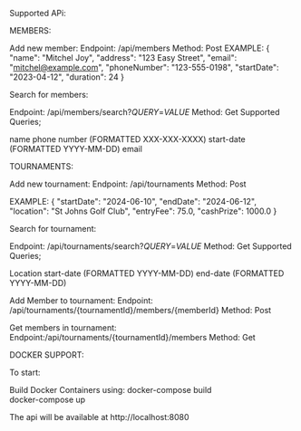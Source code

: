 Supported APi:

MEMBERS:


Add new member:
Endpoint: /api/members
Method: Post
EXAMPLE:
{
  "name": "Mitchel Joy",
  "address": "123 Easy Street",
  "email": "mitchel@example.com",
  "phoneNumber": "123-555-0198",
  "startDate": "2023-04-12",
  "duration": 24
}


Search for members:

Endpoint: /api/members/search?*QUERY*=*VALUE*
Method: Get
Supported Queries;

name
phone number (FORMATTED XXX-XXX-XXXX)
start-date (FORMATTED YYYY-MM-DD)
email




TOURNAMENTS:


Add new tournament:
Endpoint: /api/tournaments
Method: Post

EXAMPLE:
{
  "startDate": "2024-06-10",
  "endDate": "2024-06-12",
  "location": "St Johns Golf Club",
  "entryFee": 75.0,
  "cashPrize": 1000.0
}



Search for tournament:

Endpoint: /api/tournaments/search?*QUERY*=*VALUE*
Method: Get
Supported Queries;

Location
start-date (FORMATTED YYYY-MM-DD)
end-date (FORMATTED YYYY-MM-DD)

Add Member to tournament:
Endpoint: /api/tournaments/{tournamentId}/members/{memberId}
Method: Post

Get members in tournament:
Endpoint:/api/tournaments/{tournamentId}/members
Method: Get


DOCKER SUPPORT:

To start:

Build Docker Containers using:
docker-compose build  
docker-compose up    

The api will be available at http://localhost:8080











